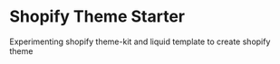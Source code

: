 # Shopify Theme Starter

Experimenting shopify theme-kit and liquid template to create shopify theme
